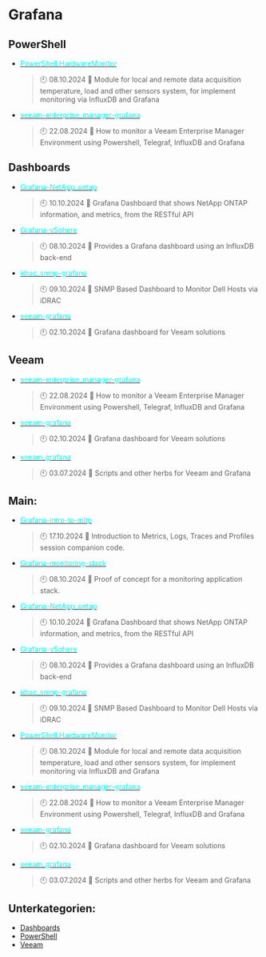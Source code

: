 # Grafana

## PowerShell
- [<span style="color:cyan">PowerShell.HardwareMonitor</span>](https://github.com/Thamielis/PowerShell.HardwareMonitor)
	> :clock10: 08.10.2024
	> :memo: Module for local and remote data acquisition temperature, load and other sensors system, for implement monitoring via InfluxDB and Grafana
- [<span style="color:cyan">veeam-enterprise_manager-grafana</span>](https://github.com/Thamielis/veeam-enterprise_manager-grafana)
	> :clock10: 22.08.2024
	> :memo: How to monitor a Veeam Enterprise Manager Environment using Powershell, Telegraf, InfluxDB and Grafana
## Dashboards
- [<span style="color:cyan">Grafana-NetApp_ontap</span>](https://github.com/Thamielis/Grafana-NetApp_ontap)
	> :clock10: 10.10.2024
	> :memo: Grafana Dashboard that shows NetApp ONTAP information, and metrics, from the RESTful API 
- [<span style="color:cyan">Grafana-vSohere</span>](https://github.com/Thamielis/Grafana-vSohere)
	> :clock10: 08.10.2024
	> :memo: Provides a Grafana dashboard using an InfluxDB back-end
- [<span style="color:cyan">idrac_snmp-grafana</span>](https://github.com/Thamielis/idrac_snmp-grafana)
	> :clock10: 09.10.2024
	> :memo: SNMP Based Dashboard to Monitor Dell Hosts via iDRAC
- [<span style="color:cyan">veeam-grafana</span>](https://github.com/Thamielis/veeam-grafana)
	> :clock10: 02.10.2024
	> :memo: Grafana dashboard for Veeam solutions
## Veeam
- [<span style="color:cyan">veeam-enterprise_manager-grafana</span>](https://github.com/Thamielis/veeam-enterprise_manager-grafana)
	> :clock10: 22.08.2024
	> :memo: How to monitor a Veeam Enterprise Manager Environment using Powershell, Telegraf, InfluxDB and Grafana
- [<span style="color:cyan">veeam-grafana</span>](https://github.com/Thamielis/veeam-grafana)
	> :clock10: 02.10.2024
	> :memo: Grafana dashboard for Veeam solutions
- [<span style="color:cyan">veeam_grafana</span>](https://github.com/Thamielis/veeam_grafana)
	> :clock10: 03.07.2024
	> :memo: Scripts and other herbs for Veeam and Grafana
## Main:
- [<span style="color:cyan">Grafana-intro-to-mltp</span>](https://github.com/Thamielis/Grafana-intro-to-mltp)
	> :clock10: 17.10.2024
	> :memo: Introduction to Metrics, Logs, Traces and Profiles session companion code.
- [<span style="color:cyan">Grafana-monitoring-stack</span>](https://github.com/Thamielis/Grafana-monitoring-stack)
	> :clock10: 08.10.2024
	> :memo: Proof of concept for a monitoring application stack.
- [<span style="color:cyan">Grafana-NetApp_ontap</span>](https://github.com/Thamielis/Grafana-NetApp_ontap)
	> :clock10: 10.10.2024
	> :memo: Grafana Dashboard that shows NetApp ONTAP information, and metrics, from the RESTful API 
- [<span style="color:cyan">Grafana-vSohere</span>](https://github.com/Thamielis/Grafana-vSohere)
	> :clock10: 08.10.2024
	> :memo: Provides a Grafana dashboard using an InfluxDB back-end
- [<span style="color:cyan">idrac_snmp-grafana</span>](https://github.com/Thamielis/idrac_snmp-grafana)
	> :clock10: 09.10.2024
	> :memo: SNMP Based Dashboard to Monitor Dell Hosts via iDRAC
- [<span style="color:cyan">PowerShell.HardwareMonitor</span>](https://github.com/Thamielis/PowerShell.HardwareMonitor)
	> :clock10: 08.10.2024
	> :memo: Module for local and remote data acquisition temperature, load and other sensors system, for implement monitoring via InfluxDB and Grafana
- [<span style="color:cyan">veeam-enterprise_manager-grafana</span>](https://github.com/Thamielis/veeam-enterprise_manager-grafana)
	> :clock10: 22.08.2024
	> :memo: How to monitor a Veeam Enterprise Manager Environment using Powershell, Telegraf, InfluxDB and Grafana
- [<span style="color:cyan">veeam-grafana</span>](https://github.com/Thamielis/veeam-grafana)
	> :clock10: 02.10.2024
	> :memo: Grafana dashboard for Veeam solutions
- [<span style="color:cyan">veeam_grafana</span>](https://github.com/Thamielis/veeam_grafana)
	> :clock10: 03.07.2024
	> :memo: Scripts and other herbs for Veeam and Grafana

## Unterkategorien:
- [Dashboards](Dashboards.md)
- [PowerShell](PowerShell.md)
- [Veeam](Veeam.md)

